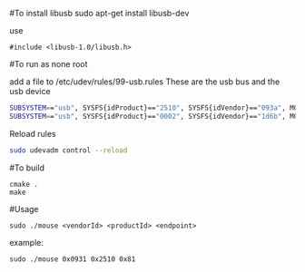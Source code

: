 #To install libusb
sudo apt-get install libusb-dev

use 
```
#include <libusb-1.0/libusb.h>
```

#To run as none root

add a file to /etc/udev/rules/99-usb.rules
These are the usb bus and the usb device
```bash
SUBSYSTEM=="usb", SYSFS{idProduct}=="2510", SYSFS{idVendor}=="093a", MODE="0666", GROUP="users"
SUBSYSTEM=="usb", SYSFS{idProduct}=="0002", SYSFS{idVendor}=="1d6b", MODE="0666", GROUP="users"
```

Reload rules
```bash
sudo udevadm control --reload
```

#To build

```
cmake .
make
```

#Usage

```
sudo ./mouse <vendorId> <productId> <endpoint>
```

example:
```
sudo ./mouse 0x0931 0x2510 0x81
```